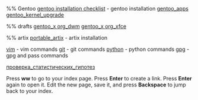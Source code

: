 %% Gentoo
[gentoo installation checklist](gentoo/gentoo_installation_checklist.md) - gentoo installation
[gentoo_apps](gentoo/gentoo_apps)
[gentoo_kernel_upgrade](gentoo/gentoo_kernel_upgrade.md)

%% drafts
[gentoo_x org_dwm](gentoo/gentoo_xorg_dwm.md)
[gentoo_x org_xfce](gentoo/gentoo_xorg_xfce.md)

%% artix
[portable_artix](portable_artix.md) - artix installation

[vim](commands/vim.md)  - vim commands
[git](commands/git.md) - git commands
[python](commands/python.md) - python commands
[gpg](commands/gpg.md) - gpg and pass commands

[проверка_статистических_гипотез](statistical_hypothesis_testing)

Press **<Leader>ww** to go to your index page.
Press **Enter** to create a link.
Press **Enter** again to open it.
Edit the new page, save it, and press **Backspace** to jump back to your index.
